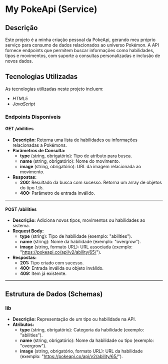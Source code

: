 # My PokeApi (Service)

## Descrição

Este projeto é a minha criação pessoal da PokeApi, gerando meu próprio serviço para consumo de dados relacionados ao universo Pokémon. A API fornece endpoints que permitem buscar informações como habilidades, tipos e movimentos, com suporte a consultas personalizadas e inclusão de novos dados.

## Tecnologias Utilizadas

As tecnologias utilizadas neste projeto incluem:

- *HTML5*
- *JavaScript*

### Endpoints Disponíveis

#### **GET /abilities**

- **Descrição:** Retorna uma lista de habilidades ou informações relacionadas a Pokémons.  
- **Parâmetros de Consulta:**
  - **type** (string, obrigatório): Tipo de atributo para busca.  
  - **name** (string, obrigatório): Nome do movimento.  
  - **image** (string, obrigatório): URL da imagem relacionada ao movimento.  
- **Respostas:**
  - **200:** Resultado da busca com sucesso. Retorna um array de objetos do tipo `lib`.  
  - **400:** Parâmetro de entrada inválido.

---

#### **POST /abilities**

- **Descrição:** Adiciona novos tipos, movimentos ou habilidades ao sistema.  
- **Request Body:**
  - **type** (string): Tipo de habilidade (exemplo: "abilities").  
  - **name** (string): Nome da habilidade (exemplo: "overgrow").  
  - **image** (string, formato URL): URL associada (exemplo: "https://pokeapi.co/api/v2/ability/65/").  
- **Respostas:**
  - **201:** Tipo criado com sucesso.  
  - **400:** Entrada inválida ou objeto inválido.  
  - **409:** Item já existente.

---

## Estrutura de Dados (Schemas)

### **lib**

- **Descrição:** Representação de um tipo ou habilidade na API.  
- **Atributos:**
  - **type** (string, obrigatório): Categoria da habilidade (exemplo: "abilities").  
  - **name** (string, obrigatório): Nome da habilidade ou tipo (exemplo: "overgrow").  
  - **image** (string, obrigatório, formato URL): URL da habilidade (exemplo: "https://pokeapi.co/api/v2/ability/65/").
